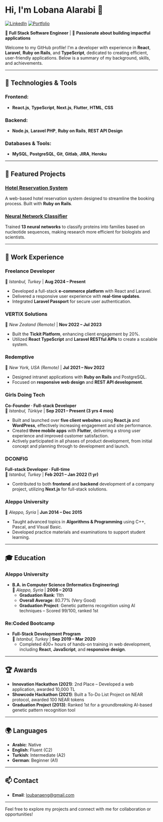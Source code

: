 # Hi, I'm Lobana Alarabi 👋  
[![LinkedIn](https://img.shields.io/badge/LinkedIn-Profile-blue?logo=linkedin&style=for-the-badge)](https://www.linkedin.com/in/lobana-alarabi-38470b199/)
[![Portfolio](https://img.shields.io/badge/Portfolio-Visit-blueviolet?style=for-the-badge&logo=firefox)](https://lobana-sky.github.io/lobanaalarabi)

🌟 **Full Stack Software Engineer** | 🚀 **Passionate about building impactful applications**  

Welcome to my GitHub profile! I'm a developer with experience in **React**, **Laravel**, **Ruby on Rails**, and **TypeScript**, dedicated to creating efficient, user-friendly applications. Below is a summary of my background, skills, and achievements.

---

## 🔧 Technologies & Tools
### Frontend:
- **React.js**, **TypeScript**, **Next.js**, **Flutter**, **HTML**, **CSS**

### Backend:
- **Node.js**, **Laravel PHP**, **Ruby on Rails**, **REST API Design**

### Databases & Tools:
- **MySQL**, **PostgreSQL**, **Git**, **Gitlab**, **JIRA**, **Heroku**

---


## 📌 Featured Projects

### **[Hotel Reservation System](https://github.com/Lobana-sky/Hotel-Reservation-System)**  
A web-based hotel reservation system designed to streamline the booking process. Built with **Ruby on Rails**.

### **[Neural Network Classifier](https://github.com/Lobana-sky/ProtienGraduationproject)**  
Trained **13 neural networks** to classify proteins into families based on nucleotide sequences, making research more efficient for biologists and scientists.

---

## 💼 Work Experience
### **Freelance Developer**  
📍 *Istanbul, Turkey* | **Aug 2024 – Present**  
- Developed a full-stack **e-commerce platform** with React and Laravel.  
- Delivered a responsive user experience with **real-time updates**.  
- Integrated **Laravel Passport** for secure user authentication.

### **VERTIX Solutions**  
📍 *New Zealand (Remote)* | **Nov 2022 – Jul 2023**  
- Built the **Tickit Platform**, enhancing client engagement by 20%.  
- Utilized **React TypeScript** and **Laravel RESTful APIs** to create a scalable system.  

### **Redemptive**  
📍 *New York, USA (Remote)* | **Jul 2021 – Nov 2022**  
- Designed intranet applications with **Ruby on Rails** and PostgreSQL.  
- Focused on **responsive web design** and **REST API development**.

### **Girls Doing Tech**  
**Co-Founder · Full-stack Developer**  
📍 *Istanbul, Türkiye* | **Sep 2021 – Present (3 yrs 4 mos)**  
- Built and launched over **five client websites** using **React.js** and **WordPress**, effectively increasing engagement and site performance.  
- Created **three mobile apps** with **Flutter**, delivering a strong user experience and improved customer satisfaction.  
- Actively participated in all phases of product development, from initial concept and planning through to development and launch.

### **DCONFIG**  
**Full-stack Developer · Full-time**  
📍 *Istanbul, Turkey* | **Feb 2021 – Jan 2022 (1 yr)**  
- Contributed to both **frontend** and **backend** development of a company project, utilizing **Next.js** for full-stack solutions.

### **Aleppo University**  
📍 *Aleppo, Syria* | **Jun 2014 – Dec 2015**  
- Taught advanced topics in **Algorithms & Programming** using C++, Pascal, and Visual Basic.  
- Developed practice materials and examinations to support student learning.

---

## 🎓 Education
### **Aleppo University**  
- **B.A. in Computer Science (Informatics Engineering)**  
  📍 *Aleppo, Syria* | **2008 – 2013**  
  - **Graduation Rank**: 11th  
  - **Overall Average**: 80.77% (Very Good)  
  - **Graduation Project**: Genetic patterns recognition using AI techniques – Scored 99/100, ranked 1st  

### **Re:Coded Bootcamp**  
- **Full-Stack Development Program**  
  📍 *Istanbul, Turkey* | **Sep 2019 – Mar 2020**  
  - Completed 400+ hours of hands-on training in web development, including **React**, **JavaScript**, and **responsive design**.

---

## 🏆 Awards
- **Innovation Hackathon (2021)**: 2nd Place – Developed a web application, awarded 10,000 TL  
- **Showcode Hackathon (2021)**: Built a To-Do List Project on NEAR protocol, awarded 100 NEAR tokens  
- **Graduation Project (2013)**: Ranked 1st for a groundbreaking AI-based genetic pattern recognition tool  

---

## 🌍 Languages
- **Arabic**: Native  
- **English**: Fluent (C2)  
- **Turkish**: Intermediate (A2)  
- **German**: Beginner (A1)  
---

## 📫 Contact
- **Email**: [loubanaeng@gmail.com](mailto:loubanaeng@gmail.com)  

---

Feel free to explore my projects and connect with me for collaboration or opportunities!
